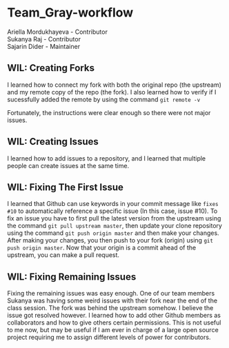 # Team_Gray-workflow

Ariella Mordukhayeva - Contributor  
Sukanya Raj - Contributor  
Sajarin Dider - Maintainer  

## WIL: Creating Forks 

I learned how to connect my fork with both the original repo (the upstream) and my remote copy of the repo (the fork). I also learned how to verify if I sucessfully added the remote by using the command ``` git remote -v ```

Fortunately, the instructions were clear enough so there were not major issues. 

## WIL: Creating Issues 

I learned how to add issues to a repository, and I learned that multiple people can create issues at the same time. 

## WIL: Fixing The First Issue 

I learned that Github can use keywords in your commit message like ``` fixes #10 ``` to automatically reference a specific issue (In this case, issue #10). To fix an issue you have to first pull the latest version from the upstream using the command ``` git pull upstream master ```, then update your clone repository using the command ``` git push origin master ``` and then make your changes. After making your changes, you then push to your fork (origin) using ``` git push origin master ```. Now that your origin is a commit ahead of the upstream, you can make a pull request. 


## WIL: Fixing Remaining Issues

Fixing the remaining issues was easy enough. One of our team members Sukanya was having some weird issues with their fork near the end of the class session. The fork was behind the upstream somehow. I believe the issue got resolved however. I learned how to add other Github members as collaborators and how to give others certain permissions. This is not useful to me now, but may be useful if I am ever in charge of a large open source project requiring me to assign different levels of power for contributors. 
